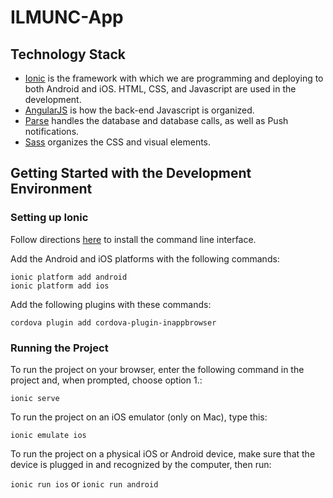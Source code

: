 ILMUNC-App
==========
## Technology Stack
* [Ionic](http://www.ionicframework.com) is the framework with which we are programming and deploying to both Android and iOS. HTML, CSS, and Javascript are used in the development.
* [AngularJS](http://angularjs.org/) is how the back-end Javascript is organized.
* [Parse](http://www.parse.com) handles the database and database calls, as well as Push notifications.
* [Sass](http://www.sass-lang.com) organizes the CSS and visual elements.

## Getting Started with the Development Environment
### Setting up Ionic
Follow directions [here](http://www.ionicframework.com/getting-started/) to install the command line interface.

Add the Android and iOS platforms with the following commands:

```
ionic platform add android
ionic platform add ios
```

Add the following plugins with these commands:

```
cordova plugin add cordova-plugin-inappbrowser
```

### Running the Project
To run the project on your browser, enter the following command in the project and, when prompted, choose option 1.:

```ionic serve```

To run the project on an iOS emulator (only on Mac), type this:

```ionic emulate ios```

To run the project on a physical iOS or Android device, make sure that the device is plugged in and recognized by the computer, then run:

```ionic run ios``` or ```ionic run android```
